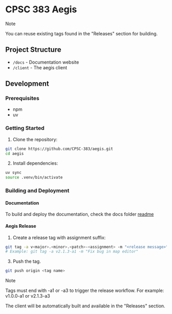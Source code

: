 # CPSC 383 Aegis

> [!NOTE]
> You can reuse existing tags found in the "Releases" section for building.

## Project Structure

- `/docs` - Documentation website
- `/client` - The aegis client

## Development

### Prerequisites

- npm
- uv

### Getting Started

1. Clone the repository:

```bash
git clone https://github.com/CPSC-383/aegis.git
cd aegis
```

2. Install dependencies:

```bash
uv sync
source .venv/bin/activate
```

### Building and Deployment

#### Documentation

To build and deploy the documentation, check the docs folder [readme](./docs/README.md)

#### Aegis Release 

1. Create a release tag with assignment suffix:

```bash
git tag -a v<major>.<minor>.<patch>-<assignment> -m "<release message>"
# Example: git tag -a v2.1.3-a1 -m "Fix bug in map editor"
```

3. Push the tag.

```bash
git push origin <tag name>
```

> [!NOTE]
> Tags must end with -a1 or -a3 to trigger the release workflow. For example: v1.0.0-a1 or v2.1.3-a3

The client will be automatically built and available in the "Releases" section.
